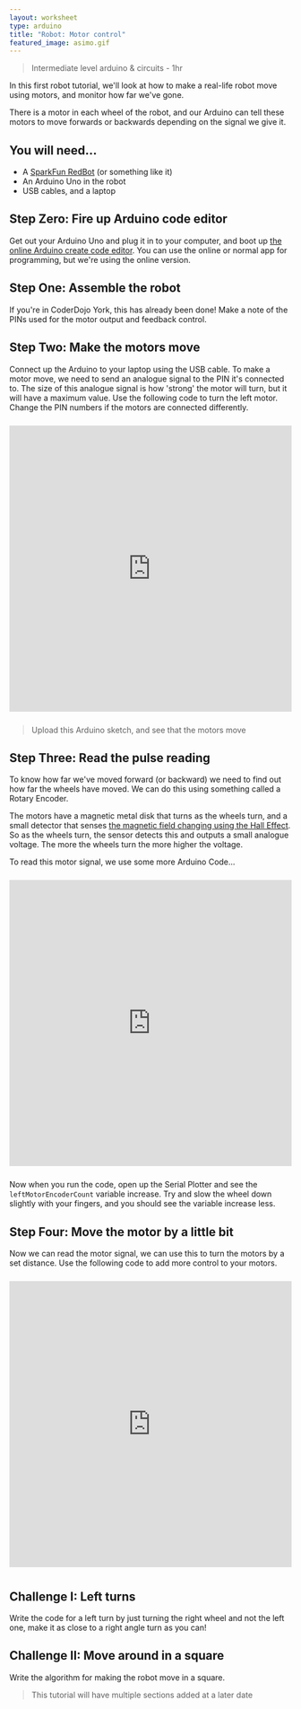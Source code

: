 ```yaml
---
layout: worksheet
type: arduino
title: "Robot: Motor control"
featured_image: asimo.gif
---
```


> Intermediate level arduino & circuits - 1hr

In this first robot tutorial, we'll look at how to make a real-life robot move using motors, and monitor how far we've gone.

There is a motor in each wheel of the robot, and our Arduino can tell these motors to move forwards or backwards depending on the signal we give it.

## You will need...

- A [SparkFun RedBot](https://www.sparkfun.com/products/12649) (or something like it)
- An Arduino Uno in the robot
- USB cables, and a laptop

## Step Zero: Fire up Arduino code editor

Get out your Arduino Uno and plug it in to your computer, and boot up [the online Arduino create code editor](https://create.arduino.cc). You can use the online or normal app for programming, but we're using the online version.

## Step One: Assemble the robot

If you're in CoderDojo York, this has already been done! Make a note of the PINs used for the motor output and feedback control.

## Step Two: Make the motors move

Connect up the Arduino to your laptop using the USB cable. To make a motor move, we need to send an analogue signal to the PIN it's connected to. The size of this analogue signal is how 'strong' the motor will turn, but it will have a maximum value. Use the following code to turn the left motor. Change the PIN numbers if the motors are connected differently.

<iframe src="https://create.arduino.cc/editor/acallaghan/f7ab954e-e45d-4e78-b874-5e754396a62f/preview?embed" style="height:510px;width:100%;margin:10px 0" frameborder="0"></iframe>

> Upload this Arduino sketch, and see that the motors move

## Step Three: Read the pulse reading

To know how far we've moved forward (or backward) we need to find out how far the wheels have moved. We can do this using something called a Rotary Encoder.

The motors have a magnetic metal disk that turns as the wheels turn, and a small detector that senses [the magnetic field changing using the Hall Effect](https://en.wikipedia.org/wiki/Hall_effect). So as the wheels turn, the sensor detects this and outputs a small analogue voltage. The more the wheels turn the more higher the voltage.

To read this motor signal, we use some more Arduino Code...

<iframe src="https://create.arduino.cc/editor/acallaghan/0a095d70-8df0-4646-a4c9-d9bbcdb355a1/preview?embed" style="height:510px;width:100%;margin:10px 0" frameborder="0"></iframe>

Now when you run the code, open up the Serial Plotter and see the `leftMotorEncoderCount` variable increase. Try and slow the wheel down slightly with your fingers, and you should see the variable increase less.

## Step Four: Move the motor by a little bit

Now we can read the motor signal, we can use this to turn the motors by a set distance. Use the following code to add more control to your motors.

<iframe src="https://create.arduino.cc/editor/acallaghan/3d64fec6-ac3e-4831-bb72-9d292f7d4000/preview?embed" style="height:510px;width:100%;margin:10px 0" frameborder="0"></iframe>

## Challenge I: Left turns

Write the code for a left turn by just turning the right wheel and not the left one, make it as close to a right angle turn as you can!

## Challenge II: Move around in a square

Write the algorithm for making the robot move in a square.

> This tutorial will have multiple sections added at a later date
